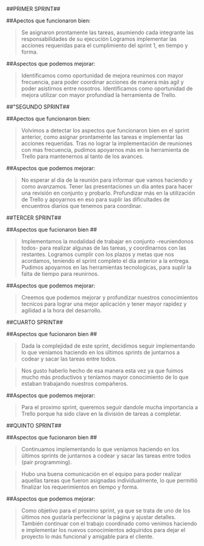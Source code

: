 ##PRIMER SPRINT##

##Apectos que funcionaron bien:

>Se asignaron prontamente las tareas, asumiendo cada integrante las responsabilidades de su ejecución
>Logramos implementar las acciones requeridas para el cumplimiento del sprint 1, en tiempo y forma.

##Aspectos que podemos mejorar:

>Identificamos como oportunidad de mejora reunirnos con mayor frecuencia, para poder coordinar acciones de manera más agil y poder asistirnos entre nosotros.
>Identificamos como oportunidad de mejora utilizar con mayor profundiad la herramienta de Trello.



##"SEGUNDO SPRINT##

##Apectos que funcionaron bien:

>Volvimos a detectar los aspectos que funcionaron bien en el sprint anterior, como asignar prontamente las tareas e implementar las acciones requeridas.
>Tras no lograr la implementación de reuniones con mas frecuencia, pudimos apoyarnos más en la herramienta de Trello para mantenernos al tanto de los avances.


##Aspectos que podemos mejorar:

>No esperar al día de la reunión para informar que vamos haciendo y como avanzamos.
>Tener las presentaciones un día antes para hacer una revisión en conjunto y probarlo.
>Profundizar más en la utilización de Trello y apoyarnos en eso para suplir las dificultades de encuentros diarios que tenemos para coordinar.

##TERCER SPRINT##

##Aspectos que fucionaron bien ##

>Implementamos la modalidad de trabajar en conjunto -reuniendonos todos- para realizar algunas de las tareas, y coordinarnos con las restantes.
>Logramos cumplir con los plazos y metas que nos acordamos, teniendo el sprint completo el día anterior a la entrega.
>Pudimos apoyarnos en las herramientas tecnologicas, para suplir la falta de tiempo para reunirnos.

##Aspectos que podemos mejorar:

>Creemos que podemos mejorar y profundizar nuestros conocimientos tecnicos para lograr una mejor aplicación y tener mayor rapidez y agilidad a la hora del desarrollo.

##CUARTO SPRINT##

##Aspectos que fucionaron bien ##

>Dada la complejidad de este sprint, decidimos seguir implementando lo que veníamos haciendo en los últimos sprints de juntarnos a codear y sacar las tareas entre todos. 

>Nos gusto haberlo hecho de esa manera esta vez ya que fuimos mucho más productivos y teníamos mayor conocimiento de lo que estaban trabajando nuestros compañeros.

##Aspectos que podemos mejorar:

>Para el proximo sprint, queremos seguir dandole mucha importancia a Trello porque ha sido clave en la división de tareas a completar.


##QUINTO SPRINT##

##Aspectos que fucionaron bien ##

>Continuamos implementando lo que veníamos haciendo en los últimos sprints de juntarnos a codear y sacar las tareas entre todos (pair programming). 

>Hubo una buena comunicación en el equipo para poder realizar aquellas tareas que fueron asignadas individualmente, lo que permitió finalizar los requerimientos en tiempo y forma.

##Aspectos que podemos mejorar:

>Como objetivo para el proximo sprint, ya que se trata de uno de los últimos nos gustaría perfeccionar la página y ajustar detalles. También continuar con el trabajo coordinado como venimos haciendo e implementar los nuevos conocimientos adquiridos para dejar el proyecto lo más funcional y amigable para el cliente.
